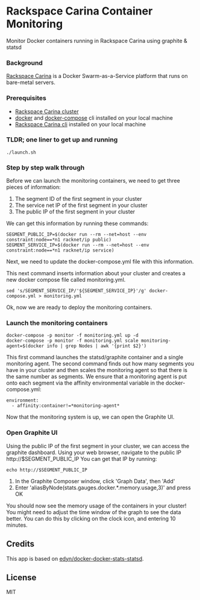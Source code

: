 # Rackspace Carina Container Monitoring

Monitor Docker containers running in Rackspace Carina using graphite & statsd

### Background

[Rackspace Carina](https://getcarina.com/) is a Docker Swarm-as-a-Service platform that runs on
bare-metal servers.

### Prerequisites
 * [Rackspace Carina cluster](https://getcarina.com/docs/tutorials/create-connect-cluster/)
 * [docker](https://docs.docker.com/engine/installation/binaries/#get-the-docker-binary) and [docker-compose](https://docs.docker.com/compose/install/) cli installed on your local machine
 * [Rackspace Carina cli](https://github.com/getcarina/carina/blob/master/README.md#installation) installed on your local machine

### TLDR; one liner to get up and running

```
./launch.sh
```

### Step by step walk through

Before we can launch the monitoring containers, we need to get three pieces of
information:

1. The segment ID of the first segment in your cluster
2. The service net IP of the first segment in your cluster
3. The public IP of the first segment in your cluster

We can get this information by running these commands:
```
SEGMENT_PUBLIC_IP=$(docker run --rm --net=host --env constraint:node==*n1 racknet/ip public)
SEGMENT_SERVICE_IP=$(docker run --rm --net=host --env constraint:node==*n1 racknet/ip service)
```

Next, we need to update the docker-compose.yml file with this information.

This next command inserts information about your cluster and creates a new
docker compose file called monitoring.yml.

```
sed 's/SEGMENT_SERVICE_IP/'${SEGMENT_SERVICE_IP}'/g' docker-compose.yml > monitoring.yml
```

Ok, now we are ready to deploy the monitoring containers.

### Launch the monitoring containers
```
docker-compose -p monitor -f monitoring.yml up -d
docker-compose -p monitor -f monitoring.yml scale monitoring-agent=$(docker info | grep Nodes | awk '{print $2}')
```

This first command launches the statsd/graphite container and a single monitoring agent.
The second command finds out how many segments you have in your cluster and then scales
the monitoring agent so that there is the same number as segments.  We ensure
that a monitoring agent is put onto each segment via the affinity environmental
variable in the docker-compose.yml:

```
environment:
  - affinity:container!=*monitoring-agent*
```

Now that the monitoring system is up, we can open the Graphite UI.

### Open Graphite UI

Using the public IP of the first segment in your cluster, we can access the
graphite dashboard.  Using your web browser, navigate to the public IP http://$SEGMENT_PUBLIC_IP
You can get that IP by running:

```
echo http://$SEGMENT_PUBLIC_IP
```

1. In the Graphite Composer window, click 'Graph Data', then 'Add'
2. Enter 'aliasByNode(stats.gauges.docker.*.memory.usage,3)' and press OK

You should now see the memory usage of the containers in your cluster!  You might
need to adjust the time window of the graph to see the data better. You can
do this by clicking on the clock icon, and entering 10 minutes.


## Credits

This app is based on [edyn/docker-docker-stats-statsd](https://github.com/edyn/docker-docker-stats-statsd).

## License

MIT
